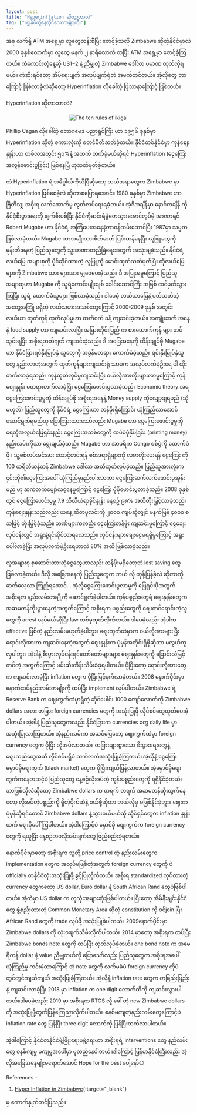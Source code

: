 ```yaml
---
layout: post
title: "Hyperinflation ဆိုတာဘာလဲ"
tag: ["ကျွန်ုပ်တို့နေထိုင်သောကမ္ဘာကြီး"]
---
```


အခု လက်ရှိ ATM အရှေ့မှာ လူတွေတန်းစီပြီး စောင့်ခဲ့သလို Zimbabwe ဆိုတဲ့နိုင်ငံမှာလဲ 2000 ခုနှစ်လောက်မှာ လူတွေ မနက် ၂ နာရီလောက် ထပြီး ATM အရှေ့မှာ စောင့်ခဲ့ကြတယ်။ ကံကောင်းတဲ့နေ့ဆို US$1-$2 နဲ့ ညီမျှတဲ့ Zimbabwe ဒေါ်လာ ပမာဏ ထုတ်လိုရမယ်။ ကံဆိုးရင်တော့ အိပ်ရေးပျက် အလုပ်ပျက်ရုံဘဲ အဖက်တင်တယ်။ အဲ့လိုတွေ ဘာကြောင့် ဖြစ်လာခဲ့လဲဆိုတော့ Hyperinflation လိုခေါ်တဲ့ ပြဿနာကြောင့် ဖြစ်တယ်။

Hyperinflation ဆိုတာဘာလဲ?
<!-- more -->
<p align="center">
  <img  src="http://drive.google.com/uc?export=view&id=17ZF1GBT8kaCS0ncsxzcYX5Og8iLjVSuH" alt="The ten rules of ikigai">
</p>


Phillip Cagan လိုခေါ်တဲ့ ဘောဂဗေဒ ပညာရှင်ကြီး ဟာ ၁၉၅၆ ခုနှစ်မှာ Hyperinflation ဆိုတဲ့ စကားလုံးကို စတင်မိတ်ဆတ်ခဲ့တယ်။ နိုင်ငံတစ်နိုင်ငံမှာ ကုန်စျေးနှုန်းဟာ တစ်လအတွင်း ၅၀%နဲ့ အထက် တက်ခဲ့မယ်ဆိုရင် Hyperinflation (ငွေကြေးအလွန်ဖောင်းပွခြင်း) ဖြစ်နေပြီ ဟုသတ်မှတ်ခဲ့တယ်။

ကဲ Hyperinflation ရဲ့အဓိပ္ပါယ်ကိုသိပြီဆိုတော့ ဘယ်အရာတွေက Zimbabwe မှာ Hyperinflation ဖြစ်စေခဲ့လဲ ဆိုတာစပြောရအောင်။
1980 ခုနှစ်မှာ Zimbabwe ဟာ ဗြိတိသျှ အစိုးရ လက်အောက်မှ လွတ်လပ်ရေးရခဲ့တယ်။ အဲ့ဒီအချိန်မှာ နောင်တချိန် ကို နိုင်ငံ့စီးပွားရေးကို ဖျက်စီးပစ်ပြီး နိုင်ငံကိုဆင်းရဲမွဲတေသွားအောင်လုပ်မဲ့ အာဏာရှင် Robert Mugabe ဟာ နိုင်ငံရဲ့ အကြံပေးအနေနဲ့တာဝန်ထမ်းဆောင်ပြီး 1987မှာ သမ္မတဖြစ်လာခဲ့တယ်။ Mugabe ဟာအမျိုးသားစိတ်ဓာတ် ပြင်းထန်နေပြီး လူဖြူတွေကို မုန်းတီးနေတဲ့ ပြည်သူတွေကို သူ့အာဏာတည်မြဲရေးအတွက် အသုံးချခဲ့သည်။ နိုင်ငံရဲ့ လယ်မြေ အများစုကို ပိုင်ဆိုင်ထားတဲ့ လူဖြူကို မောင်းထုတ်သတ်ပုတ်ပြီး ထိုလယ်မြေများကို Zimbabwe သား များအား မျှဝေပေးခဲ့သည်။ ဒီ အပြုအမူကြောင့် ပြည်သူအများစုဟာ Mugabe ကို သူရဲကောင်းမျိုးချစ် ခေါင်းဆောင်ကြီး အဖြစ် ထင်မှတ်သွားကြပြီး သူရဲ့ ထောက်ခံသူများ ဖြစ်လာခဲ့သည်။ ဒါပေမဲ့ လယ်ယာမြေနဲ့ ပတ်သတ်တဲ့ အတွေ့အကြုံ မရှိတဲ့ လယ်သမားအသစ်တွေကြောင့် 2000-2009 ခုနှစ် အတွင်း လယ်ယာ ထုတ်ကုန် ထုတ်လုပ်မှုဟာ ထက်ဝက် ခန့် ကျဆင်းခဲ့တယ်။ အကျိုးဆက် အနေနဲ့ food supply ဟာ ကျဆင်းလာပြီး အခြားတိုင်းပြည် က စားသောက်ကုန် များ တင်သွင်းရပြီး အစိုးရဘတ်ဂျတ် ကျဆင်းခဲ့သည်။ ဒီ အခြေအနေကို ထိန်းချုပ်ဖို Mugabe ဟာ နိုင်ငံခြားရင်နှီးမြုပ်နှံ သူတွေကို အခွန်မတရား ကောက်ခံခဲ့သည်။ ရင်းနှီးမြုပ်နှံသူတွေ နည်းလာတဲ့အတွက် ထုတ်ကုန်များကျဆင်းရုံ သာမက အလုပ်လက်မဲ့ဦးရေ ပါ ထိုးတက်လာခဲ့ရသည်။ ကုန်ထုတ်လုပ်မှုကျဆင်းပြီး ဝယ်လိုအားတိုးများလာမှုကြောင့် ကုန်စျေးနှုန်း မတရားတက်လာခဲ့ပြီး ငွေကြေးဖောင်းပွလာခဲ့သည်။ 
Economic theory အရ ငွေကြေးဖောင်းပွမှုကို ထိန်းချုပ်ဖို အစိုးရအနေနဲ့ Money supply ကိုလျှော့ချရမည် (သိုမဟုတ်) ပြည်သူတွေကို နိုင်ငံရဲ့ ငွေကြေးဟာ တန်ဖိုးရှိကြောင်း ယုံကြည်လာအောင် ဆောင်ရွက်ရမည်ဟု ပြောကြားထားသော်လည်း Mugabe ဟာ ငွေကြေးဖောင်းပွမှုကို ရေတိုအလွယ်ဖြေရှင်းနည်း ငွေကြေးအသစ်တွေကို ထပ်မံပုံနှိပ်ခြင်း (printing money) နည်းလမ်းကိုသာ ရွေးချယ်ခဲ့သည်။ Mugabe ဟာ အာဖရိက Congo စစ်ပွဲကို ထောက်ပံဖို ၊ သူ့စစ်တပ်အင်အား ထောင့်တင်းရန် စစ်အရာရှိများကို လစာတိုးပေးရန် ငွေကြေး ကို 100 ထရီလီယန်တန် Zimbabwe ဒေါ်လာ အထိထုတ်လုပ်ခဲ့သည်။ ပြည်သူအားလုံးက ၄င်းတို၏ငွေကြေးအပေါ် ယုံကြည်မှုနည်းပါးလာကာ ငွေကြေးဆက်လက်ဖောင်းပွအုန်းမည် ဟု ဆက်လက်မျှော်လင့်နေမှုကြောင့် ငွေကြေး ပိုမိုဖောင်းပွလာခဲ့သည်။ 2008 ခုနှစ်တွင် ငွေကြေးဖောင်းပွမှု 7.9 ဘီလီယံရာခိုင်နှုန်း နေ့စဥ် ၉၈% အထိတိုးမြှင့်လာခဲ့သည်။ ကုန်စျေးနှုန်းသည်လည်း ယနေ့ ဆီတပုလင်းကို ၂၀၀၀ ကျပ်ဆိုလျှင် မနက်ဖြန် ၄၀၀၀ စသဖြင့် တိုးမြှင့်ခဲ့သည်။ ဘဏ်များကလည်း ငွေကြေးတန်ဖိုး ကျဆင်းမှုကြောင့် ငွေချေးလုပ်ငန်းတွင် အရှုးနဲ့ရင်ဆိုင်လာရလေသည်။ လုပ်ငန်းများချေးငွေမရရှိမှုကြောင့် အရှုးပေါ်လာခဲ့ပြီး အလုပ်လက်မဲ့ဦးရေဟာလဲ 80% အထိ ဖြစ်လာခဲ့သည်။

လူအများစု စုဆောင်းထားတဲ့ငွေတွေဟာလည်း တန်ဖိုးမရှိတော့ဘဲ lost saving တွေဖြစ်လာခဲ့တယ်။
ဒီလို အခြေအနေကို ပြည်သူတွေက ဘယ် လို တုန့်ပြန်ခဲ့လဲ ဆိုတာကို ဆက်လေ့လာ ကြည့်ရအောင်…
အဲ့လိုငွေကြေးဖောင်းပွလာမှုကို ဖြေရှင်းဖိုအတွက် အစိုးရက နည်းလမ်းတချို့ကို ဆောင်ရွက်ခဲ့ပါတယ်။ ကုန်ပစ္စည်းတွေရဲ ဈေးနှုန်းတွေက အဆမတန်တိုးပွားနေတဲ့အတွက်ကြောင့် အစိုးရက  ပစ္စည်းတွေကို ဈေးတင်ရောင်းတဲ့လူတွေကို arrest လုပ်မယ်ဆိုပြီး law တစ်ခုထုတ်လိုက်တယ်။ ဒါပေမဲ့လည်း အဲ့ဒါက effective ဖြစ်တဲ့ နည်းလမ်းမဟုတ်ခဲ့ပါဘူး။ ဈေးကွက်ထဲမှာက ၀ယ်လိုအားများပြီး ရောင်းလိုအားက ကျဆင်းနေတဲ့အတွက် ဈေးနှုန်းက ပုံမှန်အတိုင်းရှိဖို့ဆိုတာ မလွယ်ကူလှပါဘူး။ အဲ့ဒါနဲ့ စီးပွားလုပ်ငန်းရှင်တော်တော်များများ ဈေးနှုန်းတွေကို ပြောင်းလဲမြင့်တင်တဲ့ အတွက်ကြောင့် ဖမ်းဆီးထိန်းသိမ်းခံခဲ့ရပါတယ်။ ပိုပြီးတော့ ရောင်းလိုအားတွေက ကျဆင်းလာခဲ့ပြီး inflation တွေက ပိုပြီးမြင့်နက်လာခဲ့တယ်။
2008 နောက်ပိုင်းမှာ နောက်ထပ်နည်းလမ်းတမျိုးကို ထပ်ပြီး implement လုပ်ပါတယ်။ Zimbabwe ရဲ့ Reserve Bank က ဈေးကွက်ထဲမှာရှိတဲ့ ဆိုင်ပေါင်း 1000 ကျော်လောက်ကို Zimbabwe dollars အစား တခြား foreign currencies တွေကို အသုံးပြုဖို့ လိုင်စင်တွေထုတ်ပေးခဲ့ပါတယ်။ အဲ့ဒါနဲ့ ပြည်သူတွေကလည်း နိုင်ငံခြားက currencies တွေ daily life မှာ အသုံးပြုလာကြတယ်။ အဲ့နည်းလမ်းက အဆင်ပြေတော့ ဈေးကွက်ထဲမှာ foreign currency တွေက ပိုပြီး လိုအပ်လာတယ်။ တခြားများစွာသော စီးပွားရေးတွေနဲ့ ဈေးသည်တွေအထိ လိုင်စင်မရှိပဲ ဆက်လက်အသုံးပြုခဲ့ကြတယ်။အဲ့လိုနဲ့ ငွေကြေးမှောင်ခိုဈေးကွက် (black market) တွေက ပိုပြီးကျယ်ပြန့်လာတယ်။ အဲ့မှောင်ခိုဈေးကွက်ကနေတဆင့်ပဲ ပြည်သူတွေ နေ့စဉ်လိုအပ်တဲ့ ကုန်းပစ္စည်းတွေကို ရရှိနိုင်ခဲ့တယ်။ ဘာဖြစ်လိုလဲဆိုတော့ Zimbabwe dollars က တရက် တရက် အဆမတန်ထိုးထွက်နေတော့ လိုအပ်တဲ့ပစ္စည်းကို ရှိတဲ့ပိုက်ဆံနဲ့ ၀ယ်ဖို့ဆိုတာ ဘယ်လိုမှ မဖြစ်နိုင်ခဲ့ဘူး။ ဈေးကပုံမှန်ဆိုရင်တောင် Zimbabwe dollars ‌နဲ့သွား၀ယ်မယ်ဆို ဆိုင်ရှင်တွေက inflation နှုန်းထက် ဈေးပိုခေါ်ကြပါတယ်။ အဲ့ဒါကြောင့်ပဲ မှောင်ခို ဈေးကွက်က foreign currency တွေကို ရယူပြီး နေ့စဉ်ဘ၀လိုအပ်ချက်တွေ ဖြည့်စည်းခဲ့ရတယ်။

နောက်ပိုင်းမှာတော့ အစိုးရက သူတို့ price control တဲ့ နည်းလမ်းတွေက implementation တွေက အလုပ်မဖြစ်တဲ့အတွက် foreign currency တွေကို ပဲ officially တနိုင်ငံလုံးအသုံးပြုဖို့ ခွင့်ပြုလိုက်တယ်။ အစိုးရ standardized လုပ်ထားတဲ့ currency တွေကတော့ US dollar, Euro dollar နဲ့ South African Rand တွေပဲဖြစ်ပါတယ်။ အဲ့ထဲမှာ US dollar က လူသုံးအများဆုံးဖြစ်ပါတယ်။ ပြီးတော့ အိမ်နီးချင်းနိုင်ငံတွေ ဖွဲ့စည်းထားတဲ့ Common Monetary Area ဆိုတဲ့ constitution ကို ၀င်join ပြီး African Rand တွေကို trade လုပ်ဖို့ အသုံးပြုခဲ့ပါတယ်။ 2009နောက်ပိုင်းမှာ Zimbabwe dollars ကို လုံး၀ဖျက်သိမ်းလိုက်ပါတယ်။
2014 မှာတော့ အစိုးရက ထပ်ပြီး Zimbabwe bonds note တွေကို ထပ်ပြီး ထုတ်လုပ်ခဲ့တယ်။ one bond note က အမေရိကန် dollar နဲ့ value ညီမျှတယ်လို ပြောသော်လည်း ပြည်သူတွေက အစိုးရအပေါ် ယုံကြည်မှု ကင်းမဲ့တာကြောင့် အဲ့ note တွေကို လက်မခံပဲ foreign currency ကိုပဲ တွင်တွင်ကျယ်ကျယ် အသုံးပြုခဲ့ကြတယ်။ အဲ့လိုနဲ့ inflation rate တွေက တဖြည်းဖြည်းနဲ့ ကျဆင်းလာခဲ့ပြီး 2018 မှာ inflation က one digit လောက်ထိကို ကျဆင်းသွားပါတယ်။ဒါပေမဲ့လည်း 2019 မှာ အစိုးရက RTGS လို့ ခေါ် တဲ့ new Zimbabwe dollars ကို အသုံးပြုဖို့တွက်ပြန်ကြေညာလိုက်ပါတယ်။ စနစ်မကျတဲ့နည်းလမ်းတွေကြောင့်ပဲ inflation rate တွေ ပြန်ပြီး three digit လောက်ကို ပြန်ပြီးတက်လာပါတယ်။

အဲ့‌ဒါကြောင့် နိုင်ငံတနိုင်ငံဖွံ့ဖြိုးရေးမဖွံ့ရေးဟာ အစိုးရရဲ့ interventions တွေ နည်လမ်းတွေ စနစ်ကျမှု မကျမှု‌အပေါ်မှာ မူတည်နေပါတယ်။ဒါကြောင့် မြန်မာနိုင်ငံကြီးလည်း အဲ့လိုအခြေအနေမျိုးမရောက်အောင် Hope for the best ပေါ့နော်😉

References -
1. [Hyper Inflation in Zimbabwe](https://www.economicshelp.org/blog/390/inflation/hyper-inflation-in-zimbabwe/){:target="_blank"}

မှ ကောက်နှုတ်တင်ပြသည်။
